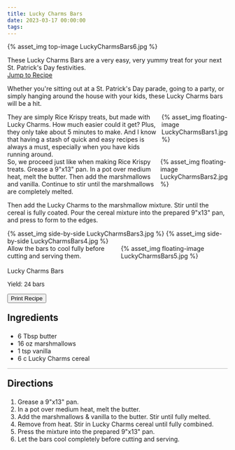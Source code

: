 ```yaml
---
title: Lucky Charms Bars
date: 2023-03-17 00:00:00
tags:
---
```


{% asset_img top-image LuckyCharmsBars6.jpg %}
<div class="post-body">
These Lucky Charms Bars are a very easy, very yummy treat for your next St. Patrick's Day festivities.

<br>
<!--more-->

<a class="jump-to-recipe-btn" href="#recipejump"> 
    Jump to Recipe
</a>

Whether you're sitting out at a St. Patrick's Day parade, going to a party, or simply hanging around the house with your kids, these Lucky Charms bars will be a hit. 

<div style="display:flex;">
They are simply Rice Krispy treats, but made with Lucky Charms. How much easier could it get? Plus, they only take about 5 minutes to make. And I know that having a stash of quick and easy recipes is always a must, especially when you have kids running around.
<div>
    {% asset_img floating-image LuckyCharmsBars1.jpg %}
</div>
</div>

<div style="display:flex;">
So, we proceed just like when making Rice Krispy treats. Grease a 9"x13" pan. In a pot over medium heat, melt the butter. Then add the marshmallows and vanilla. Continue to stir until the marshmallows are completely melted.
<div>
    {% asset_img floating-image LuckyCharmsBars2.jpg %}
</div>
</div>

Then add the Lucky Charms to the marshmallow mixture. Stir until the cereal is fully coated. Pour the cereal mixture into the prepared 9"x13" pan, and press to form to the edges. 
<div style="display:flex;">
    {% asset_img side-by-side LuckyCharmsBars3.jpg %}
    {% asset_img side-by-side LuckyCharmsBars4.jpg %}
</div>

<div style="display:flex;">
Allow the bars to cool fully before cutting and serving them. 
<div>
    {% asset_img floating-image LuckyCharmsBars5.jpg %}
</div>
</div>

<br>
</div>

<div id="recipejump"></div>
<div id="recipe">
    <div class="recipe-box">
        <div class="recipe-title-box">
            <div>
                <div class="recipe-title-box-title">
                    <div class="recipe-title-box-header">Lucky Charms Bars</div>
                </div>
                <p class="recipe-title-box-title" style="font-family: Arial;">Yield: 24 bars </p>
            </div>
            <!-- {% asset_img recipe-title-box-img LuckyCharmsBars6.jpg %} -->
            <button class="print-recipe"
                    type="button"
                    onclick="printDIV('recipe')" >
                Print Recipe
            </button>
        </div>
        <p style="font-size:150%;"><b>Ingredients</b></p>
        <ul class="post-body">
                <li>6 Tbsp butter</li>
                <li>16 oz marshmallows</li>
                <li>1 tsp vanilla</li>
                <li>6 c Lucky Charms cereal</li>
        </ul>
        <hr style="height:1px;background-color:rgb(189, 189, 189) ">
        <p style="font-size:150%;"><b>Directions</b></p>
        <ol class="post-body">
            <li>Grease a 9"x13" pan.</li>
            <li>In a pot over medium heat, melt the butter.</li>
            <li>Add the marshmallows & vanilla to the butter. Stir until fully melted.</li>
            <li>Remove from heat. Stir in Lucky Charms cereal until fully combined.</li>
            <li>Press the mixture into the prepared 9"x13" pan.</li>
            <li>Let the bars cool completely before cutting and serving.</li>
        </ol> 
    </div>
</div>

<br>
